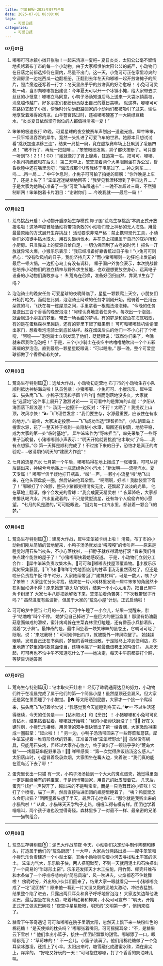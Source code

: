 ```yaml
---
title: 可爱日报-2025年07月合集
date: 2025-07-01 08:00:00
tags:
    - 可爱日报
categories:
    - 可爱日报
---
```

#### 07月01日
1. 嘟嘟可可冰镇小摊开张啦！一起来清凉一夏吧~
夏日炎炎，太阳公公毫不留情地炙烤着布丁市的每一个小动物。由于大家都惧怕太阳公公的威严，小动物们在日落之前都选择待在室内，尽量不出门。这一天，小兔可可正在家里凉爽的空调房里一边吃西瓜一边翻相册，正翻到去年冬天和嘟嘟一起开煎饼摊子的照片，照片旁边还写着一行字：冬天里热乎乎的煎饼真的好治愈呀！
小兔可可灵机一动，当即向嘟嘟提出建议：今年夏天可以开一个冰镇小摊，给大家带去凉丝丝的小惬意！嘟嘟立马同意，小鸭子汤汤知道后马上送来一大袋冰镇荔枝，消息越传越广，好多朋友们都纷纷贡献出自己的夏日美味。
就这样，嘟嘟可可在路边支起了小摊，傍晚时分匆匆赶路回家的小动物们都被吸引了过来，愉快地享受着难得的清凉。山羊警官路过时，还被嘟嘟硬塞了一大碗绿豆糖水，“炎炎夏日依然坚守岗位的人都值得清凉一夏！”
	
2. 笨笨的极速夜行
昨晚，可爱星球的夜空被赛车声划出一道道光痕。犀牛笨笨，一只平常温吞吞的犀牛，竟然一头扎进了可爱飞车的世界。她原本只想试试看“跳跃加速漂移三连”，结果一局接一局，竟在虚拟赛车场上狂飙到了凌晨四点！
“我不行了，再玩一把就睡……”笨笨眼圈发黑，蹄子都快按断了。可只要一听到“3！2！1！GO！”她就像打了肾上腺素，狂追第一名，把可可、嘟嘟、小象司机统统甩在后头！
第二天早上，笨笨顶着两个大黑眼圈坐在办公室，昏昏欲睡中还在嘴里念叨：“海滨城那个U弯我终于甩尾过了……神之刹车……呜……再一局……”
中午休息时，小兔子可可拍了拍她的肩膀：“你昨晚是上车了，还是上头了？”笨笨迷迷糊糊地回答：“我梦见我漂移漂到了宇宙边界……”
于是大家为她贴心准备了一张“可爱飞车限速卡”：一晚不准超过三局，不然强制断网！笨笨抱着卡片泪目：“谢谢你们……今晚我就——最后一局！”

****

#### 07月02日
1. 荒岛挑战开启！小动物开启原始生存模式
椰子国“荒岛生存挑战”本周正式开放报名啦！这场年度冒险活动将带领勇敢的小动物们登上神秘的无人海岛，用最最最原始的方式展开生存挑战！
活动要求非常严格：禁止携带现代工具，小动物们必须徒手钻木取火、用石头砸树伐木，并在岛上搭建属于自己的庇护所和小厨房。只准靠岛上的资源自给自足，一切仿佛回到了古老的时代！
报名一开放就异常火爆，小猴乐乐表示：“我已经准备好靠香蕉过日子啦！”小兔可可则担心：“没有吹风机的日子，我能坚持几天？”而小猪嘟嘟则一边狂吃出发前的最后一顿火锅，一边担心岛上有没有调料。
椰子国户外协会表示，本次挑战旨在培养小动物们的独立精神与野外求生技能，也欢迎想要放空身心、远离电子设备的小动物们勇敢参与！
🏝️荒岛在召唤，准备好回归自然、靠双爪生存了吗？
	
2. 泡泡骑士的晚安任务
可爱星球的夜晚降临了，星星一颗颗爬上天空，小朋友们开始打哈欠。而就在此刻，泡泡骑士阿球的任务才刚刚开始。他骑着一匹用云朵做的马，飞跃在每一栋屋顶之间，手里拿着一根魔法泡泡棒。
“今晚的任务是送出三百个香香的晚安泡泡！”阿球认真地念着任务卡。每吹出一个泡泡，就会飘进小朋友的梦里，带去一场香甜的梦境。有的梦是和鲸鱼在海底唱歌，有的是在蛋糕森林里蹦跳，还有的梦里下起了糖果雨！
可可和嘟嘟趁机偷偷溜出家门，想看看泡泡骑士到底长啥样。躲在烟囱后头的他们一不小心打了个喷嚏，“阿嚏——”泡泡骑士立刻发现了他们，眨眨眼说：“既然你们来了，今晚就来帮我吹泡泡吧！”
于是，三个小小骑士在夜空中咕噜噜地吹出一个个五彩斑斓的梦泡泡，直到最后一颗星星眨眼说：“可以睡啦。”
那一晚，整个可爱星球都做了个香香软软的梦。

****

#### 07月03日
1. 荒岛生存特别篇②：选址大作战，小动物初定营地
布丁市的小动物生存小队顺利抵达神秘海岛啦！队员包括：小猪嘟嘟、小兔可可、小猴乐乐、犀牛笨笨、猫头鹰飞飞、小鸭子汤汤和芋圆羊咩咩🐾
然而刚落地没多久，大家就在“选营地”这件事上展开了激烈讨论——
可可看中的是靠海的山崖：“夕阳从海面落下超浪漫！”✨
汤汤一边擦汗一边反对：“不行！太晒了！我提议上山顶，吹风凉快！”🌬️
飞飞理性发言：“我们要生存，水源最重要，应该住在有水的地方。”💧
最终，大家决定投票——飞飞成功当选“理智担当”，小队朝着岛上搜索水源，花了一整天终于找到一处隐秘小水潭，周围还有树荫，地势平稳，成为大家的第一处“临时基地”。
犀牛笨笨作为“野味担当”，率先采集了一些野果子当晚餐，小猪嘟嘟则小声表示：“明天开始就要挑战‘钻木取火’了吗……我有点想家。”😢
第一天算是顺利完成了！不过接下来的日子，恐怕才是真正的考验呢……敬请期待明天的“建房大作战”！
	
2. 七月的流星汽水
七月第一个午后，嘟嘟热得在地上摊成了一张猪饼。可可从背后跳出来，神秘兮兮地递上一瓶蓝绿色的小汽水：“新发明——流星汽水，夏天专属！”
嘟嘟半信半疑地拧开瓶盖，“啵”一声，一颗小小流星“嗖”地飞出来，在他头顶盘旋一圈，然后钻进他耳朵里。
“啊啊啊，好凉！我脑袋里下雪了！”嘟嘟打了个冷颤，整只小猪都变得清爽无比，还飘起了淡淡的光晕。
他在草地上翻滚，像个会发光的雪球：“我变成夏天精灵啦！”
夜幕降临，大家都来排队喝汽水。汽水里藏着的，不只是微型流星，还有每个人偷偷许的小愿望。
“七月的风是甜的，”可可眨眼说，“因为每一口汽水里，都装着一颗会飞的梦。”

****

#### 07月04日
1. 荒岛生存特别篇③：建房大作战，犀牛笨笨被卡树上啦！
清晨，布丁市的小动物们刚从简陋的营地醒来，小鸭子汤汤就发出“嘎嘎嘎”的惨叫声——原来是睡觉时用石头当枕头，不小心落枕啦，一扭脖子就疼得满地打滚
“看来我们得快点建个能住的屋子了！”小猪嘟嘟扶着她感叹道。
于是，小动物们立刻分工合作：
🐗犀牛笨笨负责收集木头。🐰可可和🐷嘟嘟去找屋顶覆盖物。🐒小猴乐乐爬树采集藤蔓。🦉飞飞和🐑咩咩寻找地面垫用的甘草
🐤汤汤虽然落枕了，但还是咬牙负责找午饭
中午时分，大家陆续带回了“建筑材料”，可是一数人，咦？少了笨笨！
大家连忙分头寻找，结果在一片小树林里发现—犀牛笨笨的角居然卡在树里动弹不得！原来她想“靠头功”砍树，结果一不小心太用力，把自己犀牛角卡树里了
大家七手八脚把她解救下来，笨笨拍着角苦笑：“下次我带锯子行吗？”
虽然进度有些波折，但属于大家的“荒岛小屋”计划，正式启动啦！

2. 可可的梦中便当
七月的一天，可可中午睡了一小会儿，结果一觉醒来，肚子“咕噜噜”叫个不停。
她梦见自己掉进了一座巨大的便当盒里！那里有奶油蘑菇意面做成的滑梯，蜜汁烤鸡躲在生菜森林里打瞌睡，还有番茄小兵排着队，跳着“叉子舞”。最神奇的是，最中间坐着一块笑眯眯的蛋卷王，它朝可可眨了眨眼，说：“来吃我呀！”
可可刚伸出爪爪，就被窗外一阵风吹醒了。
她揉揉眼睛，发现自己还在书桌前，梦里的香味还没散。于是她马上冲到便利店，郑重地选了梦里的同款意面便当，还特地挑了一颗最像蛋卷王的鸡蛋仔。
从那天起，可可再也不怕中午不知道吃什么了——她决定，每天中午前都要打个盹，等梦告诉她答案

****

#### 07月07日
1. 荒岛生存特别篇④：钻木取火开灶啦！
经历了昨晚通宵达旦的努力，小动物们终于在凌晨完成了属于他们的第一个简易小屋！虽然屋顶还会漏风，但大家还是窝在里面睡了个小懒觉。🌙🛖
等太阳晒到屁股，大家才一个接一个爬起来，猫头鹰飞飞打着哈欠说：“我感觉我今天能睡到冬天去。”🐦💤
不过生活还得继续，今天的任务是——【钻木取火】和【烹饪】！
小猪嘟嘟和小兔可可负责钻木，结果钻着钻着，嘟嘟就开始喊：“我的小猪蹄快磨没了！”🐷🌀
好在关键时刻，小猴乐乐接棒，用灵活的双手很快冒出了第一缕青烟，大家激动得围成一圈鼓掌：“起火啦！！”
另一边，小鸭子汤汤带回来了一些野菜和蘑菇，犀牛笨笨提着一堆奇形怪状的野果，正准备开始“笨笨牌野炊”🐗🍳
虽然没有锅具，只能用石头烤，但经过大家齐心协力，终于做出了一顿热乎乎的“荒岛大餐”——烤蘑菇串配野果汤！🍢🥣
咩咩感慨：“第一次觉得热饭热汤这么感人。”
太阳落山时，小屋冒着袅袅炊烟，大家围坐在篝火边，笑着说：“我们真的能在荒岛活下去了耶！”
	
2. 蛋壳里长出一只猫
有一天，小鸭子汤汤捡到一个大大的斑点蛋壳，她觉得里面一定是超级稀有的鸭宝宝，于是悄悄带回家，用自己的肚皮暖着它。
几天后，蛋壳“咔哒”一声裂开了，蹦出来的不是鸭宝宝，而是一只毛茸茸的小猫咪！它打了个喷嚏，喵了一声，然后直接钻进团团的翅膀里睡着了。
“咦？鸭蛋里怎么会孵出猫？”团团歪着头想了半天，最后开心地宣布：“那你就是我孵出来的小猫鸭啦！”
从此，小猫咪天天学鸭子走路，嘎嘎叫得有模有样。团团也学着喵喵叫，两个孩子谁也没觉得奇怪。森林里多了一对最不一样、最亲密的兄弟——猫鸭组合。

****

#### 07月08日
1. 荒岛生存特别篇⑤：泥巴大作战前夜
今天，小动物们决定动手制作陶碗和砖头，打造属于他们的“荒岛厨房”！一大早，大家兵分两路出发——犀牛笨笨和小猴乐乐负责建造一个小型土窑，其余小动物则沿着小河去寻找粘土丰富的泥土。
笨笨力气大，乐乐脑子快，两人搭配默契，不到一天就用泥土和石块搭出了一个简易的“半球形土窑”。乐乐还发挥天才木工技能，用竹筒、椰壳纤维布和木条做了一个呼哧呼哧响的“简易风箱”，风一吹进去，火焰都忍不住跳舞啦！
傍晚时分，外出的小伙伴们回来了，结果大家一眼就看见——小猪嘟嘟变成了一坨“泥团猪”！原来他一看到一片又湿又黏的泥地太激动，冲进去猛刨，结果整个陷了进去，只露出两只耳朵和鼻子呼呼地冒泡泡！
大家边笑边帮他洗泥巴，最后围坐在篝火边，吃着烤红薯和椰果，小兔可可宣布：“明天，开始正式开工做泥巴碗啦！”夜空中星星眨眼，明天的“文明第一步”，悄悄来临了。
	
2. 糖雪下午茶奇遇记
可可和嘟嘟在院子里晒太阳，忽然天上飘下来一块粉红色的棉花糖！
“是天使掉的枕头吗？”嘟嘟张着嘴问。可可摇摇耳朵：“不，是糖果云下雪啦！”
他们拿出小篮子，接住一团团轻飘飘的甜雪。嘟嘟舔了一口，眼睛都亮了：“草莓味的！”
不一会儿，小篮子装满了。他们用棉花糖做了一个兔耳朵冰激凌，还插上了小伞。太阳出来时，糖雪融化成甜蜜水珠，滴在鼻尖上，痒痒的。
“好吃又好玩的一天！”可可抱住嘟嘟，打了个香香的奶油味儿嗝。